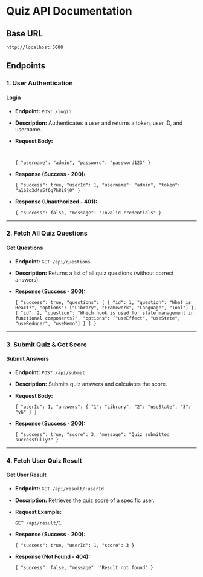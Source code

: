 # **Quiz API Documentation**

## **Base URL**

`http://localhost:5000`

## **Endpoints**

### **1\. User Authentication**

#### **Login**

- **Endpoint:** `POST /login`
- **Description:** Authenticates a user and returns a token, user ID, and username.
- **Request Body:**

  ```


  { "username": "admin", "password": "password123" }

  ```

- **Response (Success - 200):**

  `{ "success": true, "userId": 1, "username": "admin", "token": "a1b2c3d4e5f6g7h8i9j0" }`

- **Response (Unauthorized - 401):**

  `{ "success": false, "message": "Invalid credentials" }`

---

### **2\. Fetch All Quiz Questions**

#### **Get Questions**

- **Endpoint:** `GET /api/questions`
- **Description:** Returns a list of all quiz questions (without correct answers).
- **Response (Success - 200):**

  `{ "success": true, "questions": [ { "id": 1, "question": "What is React?", "options": ["Library", "Framework", "Language", "Tool"] }, { "id": 2, "question": "Which hook is used for state management in functional components?", "options": ["useEffect", "useState", "useReducer", "useMemo"] } ] }`

---

### **3\. Submit Quiz & Get Score**

#### **Submit Answers**

- **Endpoint:** `POST /api/submit`
- **Description:** Submits quiz answers and calculates the score.
- **Request Body:**

  `{ "userId": 1, "answers": { "1": "Library", "2": "useState", "3": "v6" } }`

- **Response (Success - 200):**

  `{ "success": true, "score": 3, "message": "Quiz submitted successfully!" }`

---

### **4\. Fetch User Quiz Result**

#### **Get User Result**

- **Endpoint:** `GET /api/result/:userId`
- **Description:** Retrieves the quiz score of a specific user.
- **Request Example:**

  `GET /api/result/1`

- **Response (Success - 200):**

  `{ "success": true, "userId": 1, "score": 3 }`

- **Response (Not Found - 404):**

  `{ "success": false, "message": "Result not found" }`
